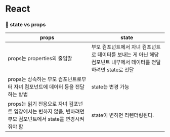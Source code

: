 # React

### 🔹 state vs props

| props                                                                                                          | state                                                                                                             |
| -------------------------------------------------------------------------------------------------------------- | ----------------------------------------------------------------------------------------------------------------- |
| props는 properties의 줄임말                                                                                    | 부모 컴포넌트에서 자녀 컴포넌트로 데이터를 보내는 게 아닌 해당 컴포넌트 내부에서 데이터를 전달하려면 state로 전달 |
| props는 상속하는 부모 컴포넌트로부터 자녀 컴포넌트에 데이터 등을 전달하는 방법                                 | state는 변경 가능                                                                                                 |
| props는 읽기 전용으로 자녀 컴포넌트 입장에서는 변하지 않음, 변하려면 부모 컴포넌트에서 state를 변경시켜줘야 함 | state이 변하면 리렌더링된다.                                                                                      |
